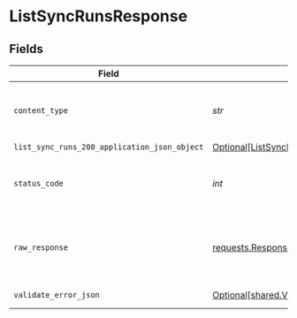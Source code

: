 # ListSyncRunsResponse


## Fields

| Field                                                                                                 | Type                                                                                                  | Required                                                                                              | Description                                                                                           |
| ----------------------------------------------------------------------------------------------------- | ----------------------------------------------------------------------------------------------------- | ----------------------------------------------------------------------------------------------------- | ----------------------------------------------------------------------------------------------------- |
| `content_type`                                                                                        | *str*                                                                                                 | :heavy_check_mark:                                                                                    | HTTP response content type for this operation                                                         |
| `list_sync_runs_200_application_json_object`                                                          | [Optional[ListSyncRuns200ApplicationJSON]](../../models/operations/listsyncruns200applicationjson.md) | :heavy_minus_sign:                                                                                    | Ok                                                                                                    |
| `status_code`                                                                                         | *int*                                                                                                 | :heavy_check_mark:                                                                                    | HTTP response status code for this operation                                                          |
| `raw_response`                                                                                        | [requests.Response](https://requests.readthedocs.io/en/latest/api/#requests.Response)                 | :heavy_minus_sign:                                                                                    | Raw HTTP response; suitable for custom response parsing                                               |
| `validate_error_json`                                                                                 | [Optional[shared.ValidateErrorJSON]](../../models/shared/validateerrorjson.md)                        | :heavy_minus_sign:                                                                                    | Validation Failed                                                                                     |